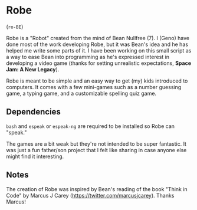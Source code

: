 # Robe

(`ro-BE`)

Robe is a "Robot" created from the mind of Bean Nullfree (7). I (Geno) have done most of the work developing Robe, but it was Bean's idea and he has helped me write some parts of it. I have been working on this small script as a way to ease Bean into programming as he's expressed interest in developing a video game (thanks for setting unrealistic expectations, **Space Jam: A New Legacy**).

Robe is meant to be simple and an easy way to get (my) kids introduced to computers. It comes with a few mini-games such as a number guessing game, a typing game, and a customizable spelling quiz game.

## Dependencies

`bash` and `espeak` or `espeak-ng` are required to be installed so Robe can "speak."

The games are a bit weak but they're not intended to be super fantastic. It was just a fun father/son project that I felt like sharing in case anyone else might find it interesting.

## Notes

The creation of Robe was inspired by Bean's reading of the book "Think in Code" by Marcus J Carey (https://twitter.com/marcusjcarey). Thanks Marcus!
